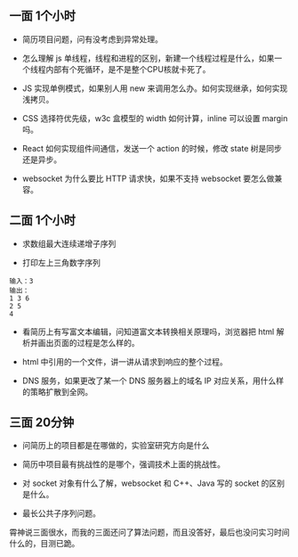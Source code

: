 
## 一面 1个小时

* 简历项目问题，问有没考虑到异常处理。

* 怎么理解 js 单线程，线程和进程的区别，新建一个线程过程是什么，如果一个线程内部有个死循环，是不是整个CPU核就卡死了。

* JS 实现单例模式，如果别人用 new 来调用怎么办。如何实现继承，如何实现浅拷贝。

* CSS 选择符优先级，w3c 盒模型的 width 如何计算，inline 可以设置 margin 吗。
 
* React 如何实现组件间通信，发送一个 action 的时候，修改 state 树是同步还是异步。

* websocket 为什么要比 HTTP 请求快，如果不支持 websocket 要怎么做兼容。

## 二面 1个小时

* 求数组最大连续递增子序列

* 打印左上三角数字序列
```
输入：3
输出：
1 3 6
2 5
4
```
* 看简历上有写富文本编辑，问知道富文本转换相关原理吗，浏览器把 html 解析并画出页面的过程是怎么样的。

* html 中引用的一个文件，讲一讲从请求到响应的整个过程。

* DNS 服务，如果更改了某一个 DNS 服务器上的域名 IP 对应关系，用什么样的策略扩散到全网。

## 三面 20分钟

* 问简历上的项目都是在哪做的，实验室研究方向是什么

* 简历中项目最有挑战性的是哪个，强调技术上面的挑战性。

* 对 socket 对象有什么了解，websocket 和 C++、Java 写的 socket 的区别是什么。

* 最长公共子序列问题。

霄神说三面很水，而我的三面还问了算法问题，而且没答好，最后也没问实习时间什么的，目测已跪。
  